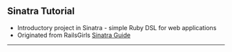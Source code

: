 ## Sinatra Tutorial

- Introductory project in Sinatra - simple Ruby DSL for web applications
- Originated from RailsGirls [Sinatra Guide](http://guides.railsgirls.com/sinatra-app/)

------
